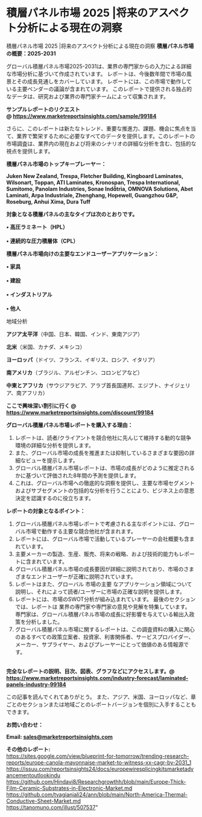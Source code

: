 # 積層パネル市場 2025 |将来のアスペクト分析による現在の洞察
積層パネル市場 2025 |将来のアスペクト分析による現在の洞察
<strong><b>積層パネル市場の概要：2025-2031</b></strong>

グローバル積層パネル市場2025-2031は、業界の専門家からの入力による詳細な市場分析に基づいて作成されています。 レポートは、今後数年間で市場の風景とその成長見通しをカバーしています。 レポートには、この市場で動作している主要ベンダーの議論が含まれています。 このレポートで提供される独占的なデータは、研究および業界の専門家チームによって収集されます。

<strong>サンプルレポートのリクエスト @ <a href=https://www.marketreportsinsights.com/sample/99184>https://www.marketreportsinsights.com/sample/99184</a></strong>

さらに、このレポートは新たなトレンド、重要な推進力、課題、機会に焦点を当て、業界で繁栄するために必要なすべてのデータを提供します。このレポートの市場調査は、業界内の現在および将来のシナリオの詳細な分析を含む、包括的な視点を提供します。

<strong>積層パネル市場のトップキープレーヤー：</strong>

<strong>Juken New Zealand, Trespa, Fletcher Building, Kingboard Laminates, Wilsonart, Toppan, ATI Laminates, Kronospan, Trespa International, Sumitomo, Panolam Industries, Sonae Indtria, OMNOVA Solutions, Abet Laminati, Arpa Industriale, Zhenghang, Hopewell, Guangzhou G&P, Roseburg, Anhui Xima, Dura Tuff</strong>

<strong><b>対象となる積層パネルの主なタイプは次のとおりです。</b></strong>

<strong>• 高圧ラミネート（HPL）<br><br>• 連続的な圧力積層体（CPL）</strong>

<strong><b>積層パネル市場向けの主要なエンドユーザーアプリケーション：</b></strong>

<strong>• 家具<br><br>• 建設<br><br>• インダストリアル<br><br>• 他人</strong>

 地域分析

<strong><b>アジア太平洋</b></strong>（中国、日本、韓国、インド、東南アジア）

<strong><b>北米</b></strong>（米国、カナダ、メキシコ）

<strong><b>ヨーロッパ</b></strong>（ドイツ、フランス、イギリス、ロシア、イタリア）

<strong><b>南アメリカ</b></strong>（ブラジル、アルゼンチン、コロンビアなど）

<strong><b>中東とアフリカ</b></strong>（サウジアラビア、アラブ首長国連邦、エジプト、ナイジェリア、南アフリカ）

<strong>ここで興味深い割引に行く @ <a href=https://www.marketreportsinsights.com/discount/99184>https://www.marketreportsinsights.com/discount/99184</a></strong>

<strong><b>グローバル積層パネル市場レポートを購入する理由：</b></strong>
<ol>
  <li>レポートは、読者/クライアントを競合他社に先んじて維持する動的な競争環境の詳細な分析を提供します。</li>
  <li>また、グローバル市場の成長を推進または抑制しているさまざまな要因の詳細なビューを提示します。</li>
  <li>グローバル積層パネル市場レポートは、市場の成長がどのように推定されるかに基づいて評価された8年間の予測を提供します。</li>
  <li>これは、グローバル市場への徹底的な洞察を提供し、主要な市場セグメントおよびサブセグメントの包括的な分析を行うことにより、ビジネス上の意思決定を認識するのに役立ちます。</li>
</ol>
<strong><b>レポートの対象となるポイント：</b></strong>
<ol>
  <li>グローバル積層パネル市場レポートで考慮される主なポイントには、グローバル市場で動作する主要な競合他社が含まれます。</li>
  <li>レポートには、グローバル市場で活動しているプレーヤーの会社概要も含まれています。</li>
  <li>主要メーカーの製造、生産、販売、将来の戦略、および技術的能力もレポートに含まれています。</li>
  <li>グローバル積層パネル市場の成長要因が詳細に説明されており、市場のさまざまなエンドユーザーが正確に説明されています。</li>
  <li>レポートはまた、グローバル 市場の主要 なアプリケーション領域について説明し、それによって読者/ユーザーに市場の正確な説明を提供します。</li>
  <li>レポートには、市場のSWOT分析が組み込まれています。 最後のセクションでは、レポートは 業界の専門家や専門家の意見や見解を特集しています。 専門家は、グローバル積層パネル市場の成長に好影響を与えている輸出入政策を分析しました。</li>
  <li>グローバル積層パネル市場に関するレポートは、この調査資料の購入に関心のあるすべての政策立案者、投資家、利害関係者、サービスプロバイダー、メーカー、サプライヤー、およびプレーヤーにとって価値のある情報源です。</li>
</ol><br>
<strong>完全なレポートの説明、目次、図表、グラフなどにアクセスします。@ <a href=https://www.marketreportsinsights.com/industry-forecast/laminated-panels-industry-99184>https://www.marketreportsinsights.com/industry-forecast/laminated-panels-industry-99184</a></strong>

この記事を読んでくれてありがとう。 また、アジア、米国、ヨーロッパなど、章ごとのセクションまたは地域ごとのレポートバージョンを個別に入手することもできます。

<strong><b>お問い合わせ：</b></strong>

<strong>Email: </strong><a href=mailto:sales@marketreportsinsights.com><strong>sales@marketreportsinsights.com</strong></a>

<strong>その他のレポート:</strong>
<br>
<a href=https://sites.google.com/view/blueprint-for-tomorrow/trending-research-reports/europe-canola-mayonnaise-market-to-witness-xx-cagr-by-2031_1>https://sites.google.com/view/blueprint-for-tomorrow/trending-research-reports/europe-canola-mayonnaise-market-to-witness-xx-cagr-by-2031_1</a>
<br>
<a href=https://issuu.com/reportsinsights24/docs/europewiresplicingkitsmarketadvancementoutlookindu>https://issuu.com/reportsinsights24/docs/europewiresplicingkitsmarketadvancementoutlookindu</a>
<br>
<a href=https://github.com/Hindavi8/Researchgrowthh/blob/main/Europe-Thick-Film-Ceramic-Substrates-in-Electronic-Market.md>https://github.com/Hindavi8/Researchgrowthh/blob/main/Europe-Thick-Film-Ceramic-Substrates-in-Electronic-Market.md</a>
<br>
<a href=https://github.com/tyagianjali24/ann/blob/main/North-America-Thermal-Conductive-Sheet-Market.md>https://github.com/tyagianjali24/ann/blob/main/North-America-Thermal-Conductive-Sheet-Market.md</a>
<br>
<a href=https://tanomuno.com/illust/507537>https://tanomuno.com/illust/507537</a>"

